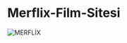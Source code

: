 # Merflix-Film-Sitesi
![MERFLİX](https://user-images.githubusercontent.com/125596720/236469552-1e1bb08b-c3d9-4701-b2c3-85d95708b7ba.gif)
